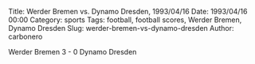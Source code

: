 Title: Werder Bremen vs. Dynamo Dresden, 1993/04/16
Date: 1993/04/16 00:00
Category: sports
Tags: football, football scores, Werder Bremen, Dynamo Dresden
Slug: werder-bremen-vs-dynamo-dresden
Author: carbonero


Werder Bremen 3 - 0 Dynamo Dresden
